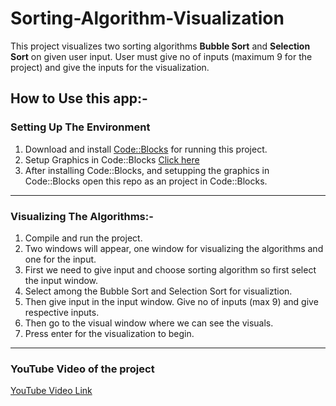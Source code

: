 # Sorting-Algorithm-Visualization
This project visualizes two sorting algorithms **Bubble Sort** and **Selection Sort** on given user input. User must give no of inputs (maximum 9 for the project) and give the inputs for the visualization.

## How to Use this app:-

### Setting Up The Environment
1. Download and install 
[Code::Blocks](https://sourceforge.net/projects/codeblocks/files/Binaries/17.12/Windows/codeblocks-17.12mingw-setup.exe/download) for running this project.
1. Setup Graphics in Code::Blocks [Click here](https://drive.google.com/file/d/1SnhzqNg5cn7Bgsnqh9I5W6DjxRmmqzW7/view?usp=sharing)
1. After installing Code::Blocks, and setupping the graphics in Code::Blocks open this repo as an project in Code::Blocks.

---
### Visualizing The Algorithms:-
1. Compile and run the project.
2. Two windows will appear, one window for visualizing the algorithms and one for the input.
3. First we need to give input and choose sorting algorithm so first select the input window.
3. Select among the Bubble Sort and Selection Sort for visualiztion.
3. Then give input in the input window. Give no of inputs (max 9) and give respective inputs.
4. Then go to the visual window where we can see the visuals.
5. Press enter for the visualization to begin.

---
### YouTube Video of the project

[YouTube Video Link](https://www.youtube.com/watch?v=i9bqeo3JYeg&t=1s)

